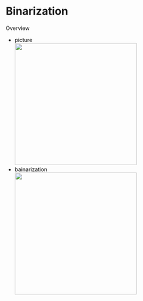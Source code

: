 Binarization
===
Overview
- picture  
  <img src="https://github.com/Hiroyuky/binarization/blob/master/readme_pic/yu_raw.png" width="320px">
- bainarization  
  <img src="https://github.com/Hiroyuky/binarization/blob/master/readme_pic/yu_binari.png" width="320px">

